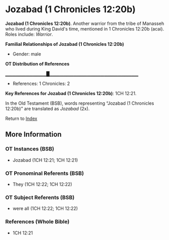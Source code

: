 # Jozabad (1 Chronicles 12:20b)
**Jozabad (1 Chronicles 12:20b)**. 
Another warrior from the tribe of Manasseh who lived during King David's time, mentioned in 1 Chronicles 12:20b (acai). 
Roles include: 
_Warrior_. 




**Familial Relationships of Jozabad (1 Chronicles 12:20b)**


* Gender: male


**OT Distribution of References**

▁▁▁▁▁▁▁▁▁▁▁▁█▁▁▁▁▁▁▁▁▁▁▁▁▁▁▁▁▁▁▁▁▁▁▁▁▁▁
* References: 1 Chronicles: 2



**Key References for Jozabad (1 Chronicles 12:20b)**: 
1CH 12:21. 


In the Old Testament (BSB), words representing “Jozabad (1 Chronicles 12:20b)” are translated as 
*Jozabad* (2x). 




Return to [Index](00-Index.md)

## More Information

### OT Instances (BSB)

* Jozabad (1CH 12:21; 1CH 12:21)



### OT Pronominal Referents (BSB)

* They (1CH 12:22; 1CH 12:22)



### OT Subject Referents (BSB)

* were all (1CH 12:22; 1CH 12:22)



### References (Whole Bible)

* 1CH 12:21



